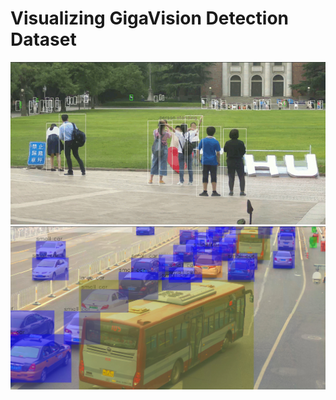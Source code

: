 # Visualizing GigaVision Detection Dataset
<img width="720" alt="teaser" src="https://github.com/danial880/Gigavision/blob/main/src/pics_gifs/auto_adjust.gif">
<img width="720" src="https://github.com/danial880/Gigavision/blob/main/src/pics_gifs/bbox_higlight.png">

